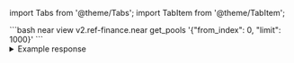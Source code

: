 import Tabs from '@theme/Tabs';
import TabItem from '@theme/TabItem';

<Tabs groupId="dex-tabs">

<TabItem value="Ref Finance" label="Ref Finance">
```bash
near view v2.ref-finance.near get_pools '{"from_index": 0, "limit": 1000}'
```

<details>
<summary>Example response</summary>
<p>

```bash
[
  {
    pool_kind: 'SIMPLE_POOL',
    token_account_ids: [ 'token.skyward.near', 'wrap.near' ],
    amounts: [ '51865812079751349630100', '6254162663147994789053210138' ],
    total_fee: 30,
    shares_total_supply: '1305338644973934698612124055',
    amp: 0
  },
  {
    pool_kind: 'SIMPLE_POOL',
    token_account_ids: [
      'c02aaa39b223fe8d0a0e5c4f27ead9083c756cc2.factory.bridge.near',
      'wrap.near'
    ],
    amounts: [ '783621938569399817', '1100232280852443291118200599' ],
    total_fee: 30,
    shares_total_supply: '33923015415693335344747628',
    amp: 0
  }
]
```

</p>

</details>
</TabItem>

</Tabs>